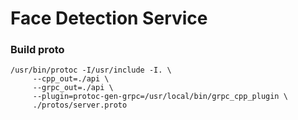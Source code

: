 # Face Detection Service


### Build proto

```
/usr/bin/protoc -I/usr/include -I. \
	 --cpp_out=./api \
	 --grpc_out=./api \
	 --plugin=protoc-gen-grpc=/usr/local/bin/grpc_cpp_plugin \
	 ./protos/server.proto
```
